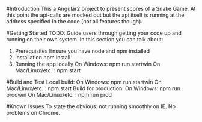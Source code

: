 #Introduction 
This a Angular2 project to present scores of a Snake Game. At this point the api-calls are mocked out but the api itself is running at the address specified in the code (not all features though).

#Getting Started
TODO: Guide users through getting your code up and running on their own system. In this section you can talk about:
1.	Prerequisites
    Ensure you have node and npm installed
2.	Installation
    npm install
3.	Running the app locally
    On Windows: npm run startwin
    On Mac/Linux/etc. : npm start

    

#Build and Test
Local build:
    On Windows: npm run startwin
    On Mac/Linux/etc. : npm start
Build for production:
    On Windows: npm run prodwin
    On Mac/Linux/etc. : npm run prod
    
#Known Issues
To state the obvious: not running smoothly on IE. No problems on Chrome.
    